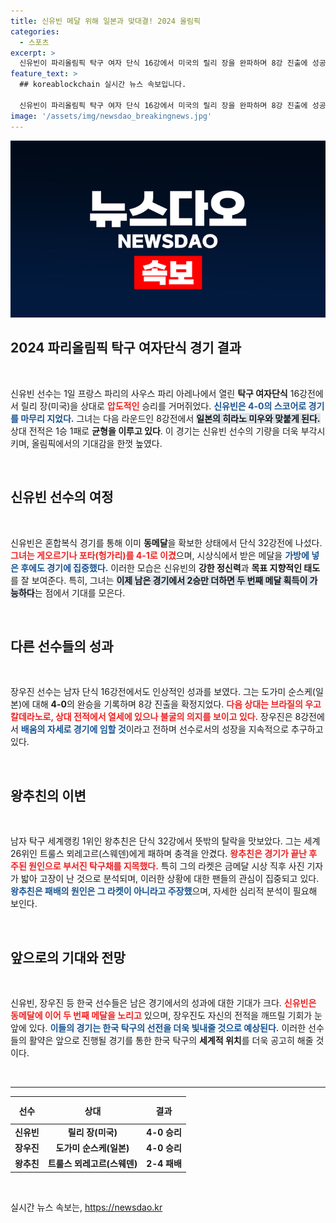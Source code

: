 ```yaml
---
title: 신유빈 메달 위해 일본과 맞대결! 2024 올림픽
categories:
  - 스포츠
excerpt: >
  신유빈이 파리올림픽 탁구 여자 단식 16강에서 미국의 릴리 장을 완파하며 8강 진출에 성공했다. 히라노와의 대결이 기대되는 가운데, 남자 단식에서 세계 1위 왕추친이 이변으로 탈락해 충격을 주었다.
feature_text: >
  ## koreablockchain 실시간 뉴스 속보입니다.

  신유빈이 파리올림픽 탁구 여자 단식 16강에서 미국의 릴리 장을 완파하며 8강 진출에 성공했다. 히라노와의 대결이 기대되는 가운데, 남자 단식에서 세계 1위 왕추친이 이변으로 탈락해 충격을 주었다.
image: '/assets/img/newsdao_breakingnews.jpg'
---
```


<p><img src="/assets/img/newsdao_breakingnews.jpg" alt="koreablockchain 속보" /></p>

<h2 data-ke-size="size26">2024 파리올림픽 탁구 여자단식 경기 결과</h2>

<p data-ke-size="size16">&nbsp;</p>

<p>신유빈 선수는 1일 프랑스 파리의 사우스 파리 아레나에서 열린 <b>탁구 여자단식</b> 16강전에서 릴리 장(미국)을 상대로 <b><span style="color: #ee2323;">압도적인</span></b> 승리를 거머쥐었다. <b><span style="color: #1a5490;">신유빈은 4-0의 스코어로 경기를 마무리 지었다.</span></b> 그녀는 다음 라운드인 8강전에서 <b><span style="background-color: #21538527;">일본의 히라노 미우와 맞붙게 된다.</span></b> 상대 전적은 1승 1패로 <b>균형을 이루고 있다</b>. 이 경기는 신유빈 선수의 기량을 더욱 부각시키며, 올림픽에서의 기대감을 한껏 높였다.</p>

<p data-ke-size="size16">&nbsp;</p>

<h2 data-ke-size="size26">신유빈 선수의 여정</h2>

<p data-ke-size="size16">&nbsp;</p>

<p>신유빈은 혼합복식 경기를 통해 이미 <b>동메달</b>을 확보한 상태에서 단식 32강전에 나섰다. <b><span style="color: #ee2323;">그녀는 게오르기나 포타(헝가리)를 4-1로 이겼</span></b>으며, 시상식에서 받은 메달을 <b><span style="color: #1a5490;">가방에 넣은 후에도 경기에 집중했다.</span></b> 이러한 모습은 신유빈의 <b>강한 정신력</b>과 <b>목표 지향적인 태도</b>를 잘 보여준다. 특히, 그녀는 <b><span style="background-color: #21538527;">이제 남은 경기에서 2승만 더하면 두 번째 메달 획득이 가능하다</span></b>는 점에서 기대를 모은다.</p>

<p data-ke-size="size16">&nbsp;</p>

<h2 data-ke-size="size26">다른 선수들의 성과</h2>

<p data-ke-size="size16">&nbsp;</p>

<p>장우진 선수는 남자 단식 16강전에서도 인상적인 성과를 보였다. 그는 도가미 순스케(일본)에 대해 <b>4-0</b>의 완승을 기록하며 8강 진출을 확정지었다. <b><span style="color: #ee2323;">다음 상대는 브라질의 우고 칼데라노로, 상대 전적에서 열세에 있으나 불굴의 의지를 보이고 있다.</span></b> 장우진은 8강전에서 <b><span style="color: #1a5490;">배움의 자세로 경기에 임할 것</span></b>이라고 전하며 선수로서의 성장을 지속적으로 추구하고 있다.</p>

<p data-ke-size="size16">&nbsp;</p>

<h2 data-ke-size="size26">왕추친의 이변</h2>

<p data-ke-size="size16">&nbsp;</p>

<p>남자 탁구 세계랭킹 1위인 왕추친은 단식 32강에서 뜻밖의 탈락을 맛보았다. 그는 세계 26위인 트룰스 뫼레고르(스웨덴)에게 패하며 충격을 안겼다. <b><span style="color: #ee2323;">왕추친은 경기가 끝난 후 주된 원인으로 부서진 탁구채를 지목했다.</span></b> 특히 그의 라켓은 금메달 시상 직후 사진 기자가 밟아 고장이 난 것으로 분석되며, 이러한 상황에 대한 팬들의 관심이 집중되고 있다. <b><span style="color: #1a5490;">왕추친은 패배의 원인은 그 라켓이 아니라고 주장했</span></b>으며, 자세한 심리적 분석이 필요해 보인다.</p>

<p data-ke-size="size16">&nbsp;</p>

<h2 data-ke-size="size26">앞으로의 기대와 전망</h2>

<p data-ke-size="size16">&nbsp;</p>

<p>신유빈, 장우진 등 한국 선수들은 남은 경기에서의 성과에 대한 기대가 크다. <b><span style="color: #ee2323;">신유빈은 동메달에 이어 두 번째 메달을 노리고</span></b> 있으며, 장우진도 자신의 전적을 깨뜨릴 기회가 눈앞에 있다. <b><span style="color: #1a5490;">이들의 경기는 한국 탁구의 선전을 더욱 빛내줄 것으로 예상된다.</span></b> 이러한 선수들의 활약은 앞으로 진행될 경기를 통한 한국 탁구의 <b>세계적 위치</b>를 더욱 공고히 해줄 것이다.</p>

<p data-ke-size="size16">&nbsp;</p>

<hr>

<table style="width: 100%; border-collapse: collapse;">
    <thead>
        <tr>
            <th style="text-align: center; height: 36px;"><b>선수</b></th>
            <th style="text-align: center; height: 36px;"><b>상대</b></th>
            <th style="text-align: center; height: 36px;"><b>결과</b></th>
        </tr>
    </thead>
    <tbody>
        <tr>
            <td style="text-align: center; height: 17px;"><b>신유빈</b></td>
            <td style="text-align: center; height: 17px;"><b>릴리 장(미국)</b></td>
            <td style="text-align: center; height: 17px;"><b>4-0 승리</b></td>
        </tr>
        <tr>
            <td style="text-align: center; height: 17px;"><b>장우진</b></td>
            <td style="text-align: center; height: 17px;"><b>도가미 순스케(일본)</b></td>
            <td style="text-align: center; height: 17px;"><b>4-0 승리</b></td>
        </tr>
        <tr>
            <td style="text-align: center; height: 17px;"><b>왕추친</b></td>
            <td style="text-align: center; height: 17px;"><b>트룰스 뫼레고르(스웨덴)</b></td>
            <td style="text-align: center; height: 17px;"><b>2-4 패배</b></td>
        </tr>
    </tbody>
</table>

<p data-ke-size="size16">&nbsp;</p>
실시간 뉴스 속보는, <a href="https://newsdao.kr" rel="dofollow">https://newsdao.kr</a>


